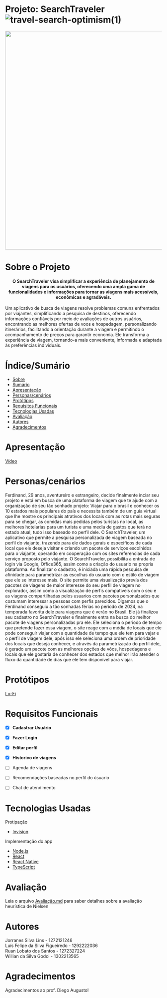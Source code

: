 # Projeto: SearchTraveler ![travel-search-optimism(1)](https://github.com/rLobatoo/Projeto_uni/assets/150205251/d57bce4e-f2ef-4d8e-a0a4-fec0f25c0cbc)



<div align="center">
<img src="![travel-search-optimism(1)](https://github.com/rLobatoo/Projeto_uni/assets/150205251/d57bce4e-f2ef-4d8e-a0a4-fec0f25c0cbc)" width="700px" />
</div>

# Sobre o Projeto
<h4 align="center"> 
O SearchTraveler visa simplificar a experiência de planejamento de viagens para os usuários, oferecendo uma ampla gama de funcionalidades e informações para tornar as viagens mais acessíveis, econômicas e agradáveis.
</h4>

Um aplicativo de busca de viagens resolve problemas comuns enfrentados por viajantes, simplificando a pesquisa de destinos, oferecendo informações confiáveis por meio de avaliações de outros usuários, encontrando as melhores ofertas de voos e hospedagem, personalizando itinerários, facilitando a orientação durante a viagem e permitindo o acompanhamento de preços para garantir economia. Ele transforma a experiência de viagem, tornando-a mais conveniente, informada e adaptada às preferências individuais.
</h4>

# Índice/Sumário

* [Sobre](#sobre-o-projeto)
* [Sumário](#índice/sumário)
* [Apresentação](#apresentação)
* [Personas/cenários](#personas/cenários)
* [Protótipos](#prototipos)
* [Requisitos Funcionais](#requisitos-funcionais)
* [Tecnologias Usadas](#tecnologias-usadas)
* [Avaliação](#avaliação)
* [Autores](#autores)
* [Agradecimentos](#agradecimentos)

# Apresentação
[Vídeo](https://youtu.be/wq2Qvg5CI6Q) 
# Personas/cenários
Ferdinand, 29 anos, aventureiro e estrangeiro, decide finalmente inciar seu projeto e está em busca de uma plataforma de viagem que te ajude com a organização de seu tão sonhado projeto: Viajar para o brasil e conhecer os 10 estados mais populares do país e necessita também de um guia virtual que lhe mostre os principais atrativos dos locais com as rotas mais seguras para se chegar, as comidas mais pedidas pelos turistas no local, as melhores hotelarias para um turista e uma media de gastos que terá no estado atual, tudo isso baseado no perfil dele.
O SearchTraveler, um aplicativo que permite a pesquisa personalizada de viagem baseada no perfil do viajante, trazendo para ele dados gerais e especificos de cada local que ele deseja visitar e criando um pacote de serviços escolhidos para o viajante, operando em cooperação com os sites referencias de cada serviço proposto pelo viajante.
O SearchTraveler, possibilita a entrada de login via Google, Office365, assim como a criação do usuario na propria plataforma.
Ao finalizar o cadastro, é iniciada uma rápida pesquisa de afinidade para parametrizar as escolhas do usuario com o estilo de viagem que ele se interesse mais.
O site permite uma visualização prevía dos pacotes de viagens de maior interesse do seu perfil de viagem no explorador, assim como a visualização de perfis compativeis com o seu e as viagens compartilhadas pelos usuarios com pacotes personalzados que costumam interessar a pessoas com perfis parecidos. 
Digamos que o Ferdinand conseguiu a tão sonhadas férias no periodo de 2024, na temporada favorita dele para viagens que é verão no Brasil. Ele já finalizou seu cadastro no SearchTraveler e finalmente entra na busca do melhor pacote de viagens personalizadas pra ele. Ele seleciona o periodo de tempo que pretende fazer essa viagem, o site reage com a média de locais que ele pode conseguir viajar com a quantidade de tempo que ele tem para vajar e o perfil de viagem dele, após isso ele seleciona uma ordem de prioridade dos locais que deseja conhecer, e através da parametrização do perfil dele, é gerado um pacote com as melhores opções de vôos, hospedagens e locais que ele gostaria de conhecer dos estados que melhor irão atender o fluxo da quantidade de dias que ele tem disponivel para viajar.

# Protótipos
[Lo-Fi](https://jorranessilvalins899566.invisionapp.com/freehand/pUbMhzNO9)
# Requisitos Funcionais 

- [x] **Cadastrar Usuário**
- [x] **Fazer Login**
- [x] **Editar perfil**
- [x] **Historico de viagens**
- [ ] Agenda de viagens
- [ ] Recomendações baseadas no perfil do úsuario
- [ ] Chat de atendimento


# Tecnologias Usadas
Protipação
- [Invision](https://www.invisionapp.com)

Implementação do app
- [Node.js](https://nodejs.org/en/)
- [React](https://pt-br.reactjs.org/)
- [React Native](https://reactnative.dev/)
- [TypeScript](https://www.typescriptlang.org/)

# Avaliação
Leia o arquivo [Avaliação.md](Avaliação) para saber detalhes sobre a avaliação heurística de Nielsen

# Autores
Jorranes Silva Lins - 1272121246 <br />
Luís Felipe da Silva Figueiredo - 1292222036 <br />
Ruan Lobato dos Santos - 1272327224 <br />
Willian da Silva Godoi - 1302213565


# Agradecimentos
Agradecimentos ao prof. Diego Augusto!

